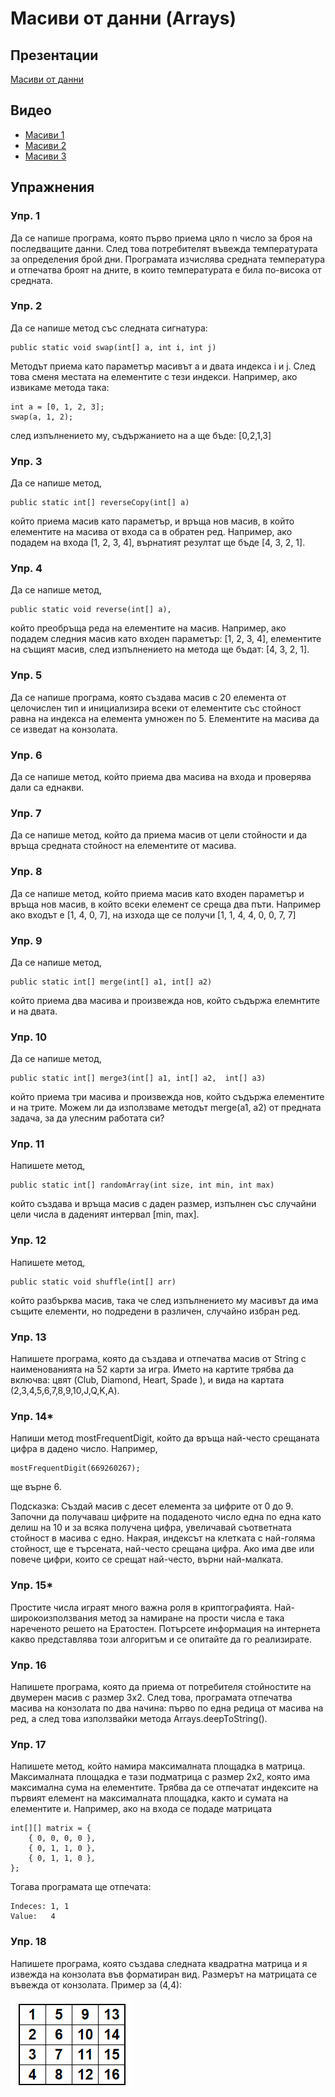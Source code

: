 # Масиви от данни (Arrays)

## Презентации
[Масиви от данни](https://docs.google.com/presentation/d/12qVn3-j-jkhg2LxahA9mZbjkzQAdGVjJY6qmFHmyucc/edit?usp=sharing)

## Видео
* [Масиви 1](https://youtu.be/xvoWKqYKTOw)
* [Масиви 2](https://youtu.be/d6UoTKkTykE)
* [Масиви 3](https://youtu.be/j_0cI_DTD_o)

## Упражнения

### Упр. 1
Да се напише програма, която първо приема цяло n число за броя на последващите данни. След това потребителят въвежда температурата за определения брой дни. Програмата изчислява средната температура и отпечатва броят на дните, в които температурата е била по-висока от средната. 

### Упр. 2
Да се напише метод със следната сигнатура:
~~~
public static void swap(int[] a, int i, int j)
~~~ 
Методът приема като параметър масивът а и двата индекса i и j. След това сменя местата на елементите с тези индекси.
Например, ако извикаме метода така:
~~~
int a = [0, 1, 2, 3];
swap(a, 1, 2);
~~~
след изпълнението му, съдържанието на а ще бъде:
[0,2,1,3]

### Упр. 3
Да се напише метод,
~~~
public static int[] reverseCopy(int[] a)
~~~
 който приема масив като параметър, и връща нов масив, в който елементите на масива от входа са в обратен ред. Например, ако подадем на входа [1, 2, 3, 4], върнатият резултат ще бъде [4, 3, 2, 1].

### Упр. 4
Да се напише метод,
 ~~~
 public static void reverse(int[] a), 
~~~
който преобръща реда на елементите на масив. Например, ако подадем следния масив като входен параметър: [1, 2, 3, 4], елементите на същият масив, след изпълнението на метода ще бъдат: [4, 3, 2, 1].

### Упр. 5
Да се напише програма, която създава масив с 20 елемента от целочислен тип и инициализира всеки от елементите със стойност равна на индекса на елемента умножен по 5. Елементите на масива да се изведат на конзолата.

### Упр. 6
Да се напише метод, който приема два масива на входа и проверява дали са еднакви.

### Упр. 7
Да се напише метод, който да приема масив от цели стойности и да връща средната стойност на елементите от масива. 

### Упр. 8
Да се напише метод, който приема масив като входен параметър и връща нов масив, в който всеки елемент се среща два пъти. Например ако входът е [1, 4, 0, 7], на изхода ще се получи [1, 1, 4, 4, 0, 0, 7, 7]

### Упр. 9
Да се напише метод,
~~~
public static int[] merge(int[] a1, int[] a2)
~~~
който приема два масива и произвежда нов, който съдържа елемнтите и на двата.


### Упр. 10
Да се напише метод,
~~~
public static int[] merge3(int[] a1, int[] a2,  int[] a3)
~~~
който приема три масива и произвежда нов, който съдържа елементите и на трите. Можем ли да използваме методът merge(a1, a2) от предната задача, за да улесним работата си?

### Упр. 11
Напишете метод, 
~~~
public static int[] randomArray(int size, int min, int max)
~~~
който създава и връща масив с даден размер, изпълнен със случайни цели числа в даденият интервал [min, max].

### Упр. 12
Напишете метод, 
~~~
public static void shuffle(int[] arr)
~~~
който разбърква масив, така че след изпълнението му масивът да има същите елементи, но подредени в различен, случайно избран ред.

### Упр. 13
Напишете програма, която да създава и отпечатва масив от String с наименованията на 52 карти за игра. Името на картите трябва да включва: цвят (Club, Diamond, Heart, Spade ), и вида на картата (2,3,4,5,6,7,8,9,10,J,Q,K,A).

### Упр. 14*
Напиши метод mostFrequentDigit, който да връща най-често срещаната цифра в дадено число. Например,
~~~
mostFrequentDigit(669260267);
~~~
ще върне 6.

Подсказка: Създай масив с десет елемента за цифрите от 0 до 9. Започни да получаваш цифрите на подаденото число една по една като делиш на 10 и за всяка получена цифра, увеличавай съответната стойност в масива с едно. Накрая, индексът на клетката с най-голяма стойност, ще е търсената, най-често срещана цифра. Ако има две или повече цифри, които се срещат най-често, върни най-малката.

### Упр. 15*
Простите числа играят много важна роля в криптографията. Най-широкоизползвания метод за намиране на прости числа е така нареченото решето на Ератостен. Потърсете информация на интернета какво представлява този алгоритъм и се опитайте да го реализирате.

### Упр. 16
Напишете програма, която да приема от потребителя стойностите на двумерен масив с размер 3х2. След това, програмата отпечатва масива на конзолата по два начина: първо по една редица от масива на ред, а след това използвайки метода Arrays.deepToString().

### Упр. 17
Напишете метод, който намира максималната площадка в матрица. Максималната площадка е тази подматрица с размер 2х2, която има максимална сума на елементите. Трябва да се отпечатат индексите на първият елемент на максималната площадка, както и сумата на елементите и. Например, ако на входа се подаде матрицата
~~~
int[][] matrix = {
    { 0, 0, 0, 0 },
    { 0, 1, 1, 0 },
    { 0, 1, 1, 0 },
};
~~~
Тогава програмата ще отпечата:
~~~
Indeces: 1, 1
Value:   4
~~~

### Упр. 18
Напишете програма, която създава следната квадратна матрица и я извежда на конзолата във форматиран вид. Размерът на матрицата се въвежда от конзолата. Пример за (4,4):

![](matrix.PNG)